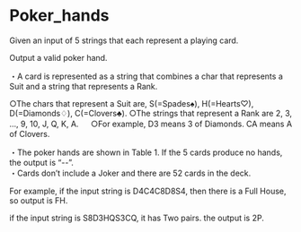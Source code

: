 # Poker_hands
Given an input of 5 strings that each represent a playing card. 

Output a valid poker hand.  

・A card is represented as a string that combines a char that represents a Suit and a string that represents a Rank. 

○The chars that represent a Suit are, S(=Spades♠), H(=Hearts♡), D(=Diamonds♢), C(=Clovers♣).
○The strings that represent a Rank are 2, 3, …, 9, 10, J, Q, K, A. 　
○For example, D3 means 3 of Diamonds. CA means A of Clovers.  

・The poker hands are shown in Table 1. If the 5 cards produce no hands, the output is “--”.  
・Cards don’t include a Joker and there are 52 cards in the deck.

For example, if the input string is D4C4C8D8S4, then there is a Full House, so output is FH.

if the input string is S8D3HQS3CQ, it has Two pairs. the output is 2P.


